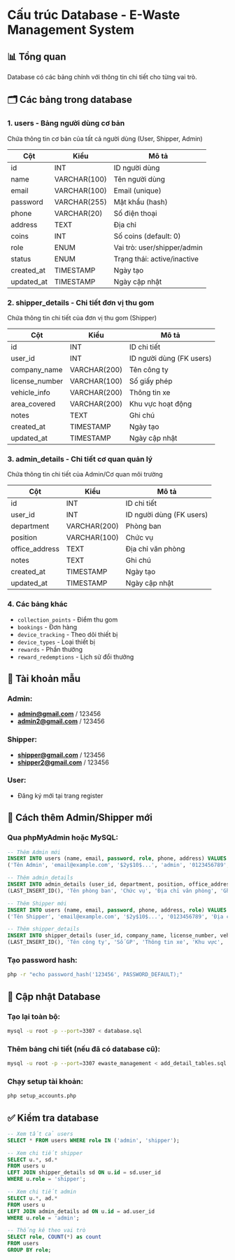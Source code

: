 # Cấu trúc Database - E-Waste Management System

## 📊 Tổng quan

Database có các bảng chính với thông tin chi tiết cho từng vai trò.

## 🗂️ Các bảng trong database

### 1. **users** - Bảng người dùng cơ bản
Chứa thông tin cơ bản của tất cả người dùng (User, Shipper, Admin)

| Cột | Kiểu | Mô tả |
|-----|------|-------|
| id | INT | ID người dùng |
| name | VARCHAR(100) | Tên người dùng |
| email | VARCHAR(100) | Email (unique) |
| password | VARCHAR(255) | Mật khẩu (hash) |
| phone | VARCHAR(20) | Số điện thoại |
| address | TEXT | Địa chỉ |
| coins | INT | Số coins (default: 0) |
| role | ENUM | Vai trò: user/shipper/admin |
| status | ENUM | Trạng thái: active/inactive |
| created_at | TIMESTAMP | Ngày tạo |
| updated_at | TIMESTAMP | Ngày cập nhật |

### 2. **shipper_details** - Chi tiết đơn vị thu gom
Chứa thông tin chi tiết của đơn vị thu gom (Shipper)

| Cột | Kiểu | Mô tả |
|-----|------|-------|
| id | INT | ID chi tiết |
| user_id | INT | ID người dùng (FK users) |
| company_name | VARCHAR(200) | Tên công ty |
| license_number | VARCHAR(100) | Số giấy phép |
| vehicle_info | VARCHAR(200) | Thông tin xe |
| area_covered | VARCHAR(200) | Khu vực hoạt động |
| notes | TEXT | Ghi chú |
| created_at | TIMESTAMP | Ngày tạo |
| updated_at | TIMESTAMP | Ngày cập nhật |

### 3. **admin_details** - Chi tiết cơ quan quản lý
Chứa thông tin chi tiết của Admin/Cơ quan môi trường

| Cột | Kiểu | Mô tả |
|-----|------|-------|
| id | INT | ID chi tiết |
| user_id | INT | ID người dùng (FK users) |
| department | VARCHAR(200) | Phòng ban |
| position | VARCHAR(100) | Chức vụ |
| office_address | TEXT | Địa chỉ văn phòng |
| notes | TEXT | Ghi chú |
| created_at | TIMESTAMP | Ngày tạo |
| updated_at | TIMESTAMP | Ngày cập nhật |

### 4. **Các bảng khác**
- `collection_points` - Điểm thu gom
- `bookings` - Đơn hàng
- `device_tracking` - Theo dõi thiết bị
- `device_types` - Loại thiết bị
- `rewards` - Phần thưởng
- `reward_redemptions` - Lịch sử đổi thưởng

## 🔑 Tài khoản mẫu

### Admin:
- **admin@gmail.com** / 123456
- **admin2@gmail.com** / 123456

### Shipper:
- **shipper@gmail.com** / 123456
- **shipper2@gmail.com** / 123456

### User:
- Đăng ký mới tại trang register

## 📝 Cách thêm Admin/Shipper mới

### Qua phpMyAdmin hoặc MySQL:
```sql
-- Thêm Admin mới
INSERT INTO users (name, email, password, role, phone, address) VALUES 
('Tên Admin', 'email@example.com', '$2y$10$...', 'admin', '0123456789', 'Địa chỉ');

-- Thêm admin_details
INSERT INTO admin_details (user_id, department, position, office_address, notes) VALUES 
(LAST_INSERT_ID(), 'Tên phòng ban', 'Chức vụ', 'Địa chỉ văn phòng', 'Ghi chú');

-- Thêm Shipper mới
INSERT INTO users (name, email, password, phone, address, role) VALUES 
('Tên Shipper', 'email@example.com', '$2y$10$...', '0123456789', 'Địa chỉ', 'shipper');

-- Thêm shipper_details
INSERT INTO shipper_details (user_id, company_name, license_number, vehicle_info, area_covered, notes) VALUES 
(LAST_INSERT_ID(), 'Tên công ty', 'Số GP', 'Thông tin xe', 'Khu vực', 'Ghi chú');
```

### Tạo password hash:
```bash
php -r "echo password_hash('123456', PASSWORD_DEFAULT);"
```

## 🔄 Cập nhật Database

### Tạo lại toàn bộ:
```bash
mysql -u root -p --port=3307 < database.sql
```

### Thêm bảng chi tiết (nếu đã có database cũ):
```bash
mysql -u root -p --port=3307 ewaste_management < add_detail_tables.sql
```

### Chạy setup tài khoản:
```bash
php setup_accounts.php
```

## ✅ Kiểm tra database

```sql
-- Xem tất cả users
SELECT * FROM users WHERE role IN ('admin', 'shipper');

-- Xem chi tiết shipper
SELECT u.*, sd.* 
FROM users u 
LEFT JOIN shipper_details sd ON u.id = sd.user_id 
WHERE u.role = 'shipper';

-- Xem chi tiết admin
SELECT u.*, ad.* 
FROM users u 
LEFT JOIN admin_details ad ON u.id = ad.user_id 
WHERE u.role = 'admin';

-- Thống kê theo vai trò
SELECT role, COUNT(*) as count 
FROM users 
GROUP BY role;
```
